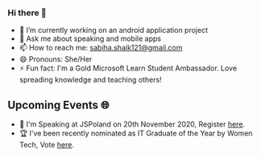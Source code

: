 ### Hi there 👋


- 🔭 I’m currently working on an android application project
- 💬 Ask me about speaking and mobile apps 
- 📫 How to reach me: sabiha.shaik121@gmail.com
- 😄 Pronouns: She/Her
- ⚡ Fun fact: I'm a Gold Microsoft Learn Student Ambassador. Love spreading knowledge and teaching others!


## Upcoming Events 🌐
- 🎤 I'm Speaking at JSPoland on 20th November 2020, Register [here](https://js-poland.pl/).
- 🏆 I've been recently nominated as IT Graduate of the Year by Women Tech, Vote [here](https://www.womentech.net/nominee/Sabiha/Shaik/46664).

<!--
**Sabihashaik/Sabihashaik** is a ✨ _special_ ✨ repository because its `README.md` (this file) appears on your GitHub profile.

Here are some ideas to get you started:

-->
